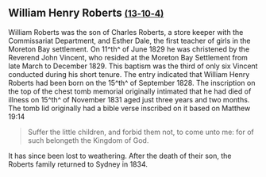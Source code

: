 ## William Henry Roberts <small>[(13‑10‑4)](https://brisbane.discovereverafter.com/profile/31698698 "Go to Memorial Information" )</small>

William Roberts was the son of Charles Roberts, a store keeper with the Commissariat Department, and Esther Dale, the first teacher of girls in the Moreton Bay settlement. On 11^th^ of June 1829 he was christened by the Reverend John Vincent, who resided at the Moreton Bay Settlement from late March to December 1829. This baptism was the third of only six Vincent conducted during his short tenure. The entry indicated that William Henry Roberts had been born on the 15^th^ of September 1828. The inscription on the top of the chest tomb memorial originally intimated that he had died of illness on 15^th^ of November 1831 aged just three years and two months. The tomb lid originally had a bible verse inscribed on it based on Matthew 19:14

>Suffer the little children, and forbid them not, to come unto me: for of such belongeth the Kingdom of God. 

It has since been lost to weathering. After the death of their son, the Roberts family returned to Sydney in 1834. 
